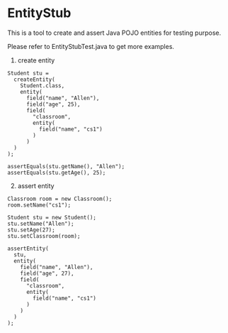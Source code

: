 # EntityStub

This is a tool to create and assert Java POJO entities for testing purpose. 

Please refer to EntityStubTest.java to get more examples.

1. create entity
```
Student stu = 
  createEntity(
    Student.class,
    entity(
      field("name", "Allen"),
      field("age", 25),
      field(
        "classroom", 
        entity(
          field("name", "cs1")
        ) 
      )
  )
);
   
assertEquals(stu.getName(), "Allen");
assertEquals(stu.getAge(), 25);

```

2. assert entity
```
Classroom room = new Classroom();
room.setName("cs1");

Student stu = new Student();
stu.setName("Allen");
stu.setAge(27);
stu.setClassroom(room);
    
assertEntity(
  stu, 
  entity(
    field("name", "Allen"),
    field("age", 27),
    field(
      "classroom", 
      entity(
        field("name", "cs1")
      )
    )
  )
);
   
```
